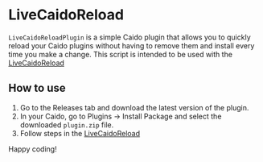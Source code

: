 # LiveCaidoReload
 
`LiveCaidoReloadPlugin` is a simple Caido plugin that allows you to quickly reload your Caido plugins without having to remove them and install every time you make a change. This script is intended to be used with the [LiveCaidoReload](https://github.com/bebiksior/LiveCaidoReload)

## How to use
1. Go to the Releases tab and download the latest version of the plugin.
2. In your Caido, go to Plugins -> Install Package and select the downloaded `plugin.zip` file.
3. Follow steps in the [LiveCaidoReload](https://github.com/bebiksior/LiveCaidoReload)

Happy coding!